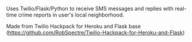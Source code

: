 Uses Twilio/Flask/Python to receive SMS messages and replies with real-time crime reports in user's local neighborhood.

Made from Twilio Hackpack for Heroku and Flask base (https://github.com/RobSpectre/Twilio-Hackpack-for-Heroku-and-Flask)
